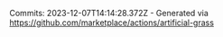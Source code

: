 Commits: 2023-12-07T14:14:28.372Z - Generated via https://github.com/marketplace/actions/artificial-grass
<br>
